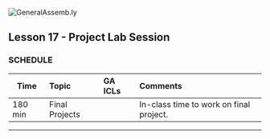 ![GeneralAssemb.ly](../../img/icons/instr_agenda.png)


## Lesson 17 - Project Lab Session



### SCHEDULE


| Time        | Topic| GA ICLs| Comments |
| ------------- |:-------------|:-------------------|:----------------|
| 180 min | Final Projects | |In-class time to work on final project. |


---
